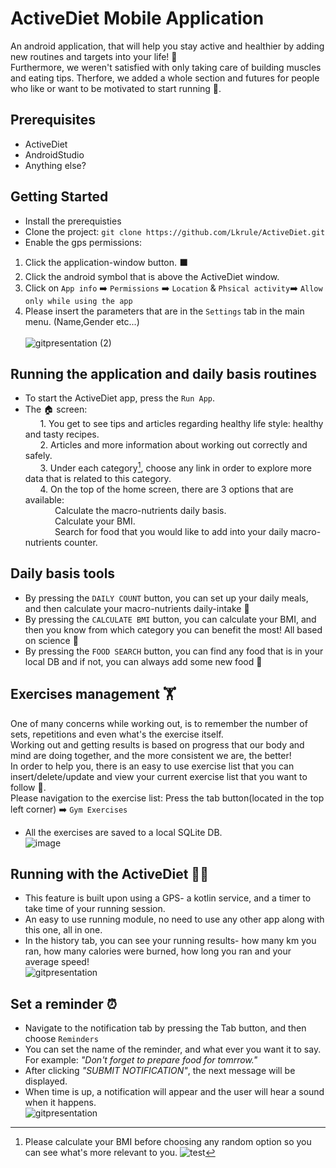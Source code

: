 # ActiveDiet Mobile Application
An android application, that will help you stay active and healthier by adding new routines and targets into your life! :dart: </br>
Furthermore, we weren't satisfied with only taking care of building muscles and eating tips. Therfore, we added a whole section and futures for people who like or want to be motivated to start running :running:.</br>
## Prerequisites
* ActiveDiet
* AndroidStudio
* Anything else?
## Getting Started
* Install the prerequisties
* Clone the project: ```git clone https://github.com/Lkrule/ActiveDiet.git```
* Enable the gps permissions:</br>
1. Click the application-window button. :black_large_square:
2. Click the android symbol that is above the ActiveDiet window. 
3. Click on ```App info``` :arrow_right:	```Permissions``` :arrow_right:	```Location``` & ```Phsical activity```:arrow_right:	```Allow only while using the app```
4. Please insert the parameters that are in the ```Settings``` tab in the main menu. (Name,Gender etc...)
</br></br>
![gitpresentation (2)](https://user-images.githubusercontent.com/56928005/175322864-080bfe7f-b1c6-475d-a0e3-8f75291c6929.png)


## Running the application and daily basis routines
* To start the ActiveDiet app, press the ```Run App```.</br>
* The :house: screen:</br>
&nbsp;&nbsp;&nbsp;&nbsp;&nbsp;&nbsp;1. You get to see tips and articles regarding healthy life style: healthy and tasty recipes.</br>
&nbsp;&nbsp;&nbsp;&nbsp;&nbsp;&nbsp;2. Articles and more information about working out correctly and safely.</br>
&nbsp;&nbsp;&nbsp;&nbsp;&nbsp;&nbsp;3. Under each category[^1], choose any link in order to explore more data that is related to this category.</br>
&nbsp;&nbsp;&nbsp;&nbsp;&nbsp;&nbsp;4. On the top of the home screen, there are 3 options that are available:</br>
&nbsp;&nbsp;&nbsp;&nbsp;&nbsp;&nbsp;&nbsp;&nbsp;&nbsp;&nbsp;&nbsp;&nbsp;Calculate the macro-nutrients daily basis.</br>
&nbsp;&nbsp;&nbsp;&nbsp;&nbsp;&nbsp;&nbsp;&nbsp;&nbsp;&nbsp;&nbsp;&nbsp;Calculate your BMI.</br>
&nbsp;&nbsp;&nbsp;&nbsp;&nbsp;&nbsp;&nbsp;&nbsp;&nbsp;&nbsp;&nbsp;&nbsp;Search for food that you would like to add into your daily macro-nutrients counter.</br>
## Daily basis tools
* By pressing the `DAILY COUNT` button, you can set up your daily meals, and then calculate your macro-nutrients daily-intake :green_salad:</br>
* By pressing the `CALCULATE BMI` button, you can calculate your BMI, and then you know from which category you can benefit the most! All based on science :muscle:</br>
* By pressing the `FOOD SEARCH` button, you can find any food that is in your local DB and if not, you can always add some new food :poultry_leg:</br>


## Exercises management :weight_lifting:
One of many concerns while working out, is to remember the number of sets, repetitions and even what's the exercise itself.</br>
Working out and getting results is based on progress that our body and mind are doing together, and the more consistent we are, the better!</br>
In order to help you, there is an easy to use exercise list that you can insert/delete/update and view your current exercise list that you want to follow :page_facing_up:.</br>
Please navigation to the exercise list: Press the tab button(located in the top left corner) :arrow_right:	```Gym Exercises```
* All the exercises are saved to a local SQLite DB.
</br>![image](https://user-images.githubusercontent.com/56928005/175301940-ffead271-3081-4282-ae02-bd87de489512.png)

## Running with the ActiveDiet :running_woman:
* This feature is built upon using a GPS- a kotlin service, and a timer to take time of your running session.</br>
* An easy to use running module, no need to use any other app along with this one, all in one.
* In the history tab, you can see your running results- how many km you ran, how many calories were burned, how long you ran and your average speed!</br>
![gitpresentation](https://user-images.githubusercontent.com/56928005/175313094-9d58a4c8-f767-403f-b50f-9ed2e18234a7.png)



## Set a reminder :alarm_clock:
* Navigate to the notification tab by pressing the Tab button, and then choose ```Reminders```
* You can set the name of the reminder, and what ever you want it to say. For example: _"Don't forget to prepare food for tomrrow."_
* After clicking _"SUBMIT NOTIFICATION"_, the next message will be displayed.</br>
* When time is up, a notification will appear and the user will hear a sound when it happens.</br>
![gitpresentation](https://user-images.githubusercontent.com/56928005/175311928-6c8587c7-df03-458a-b593-57316279fc15.png)










[^1]: Please calculate your BMI before choosing any random option so you can see what's more relevant to you.
![test](https://user-images.githubusercontent.com/17682527/175359444-de9e977d-6fe1-486e-a9d9-6d02006d953f.png)
